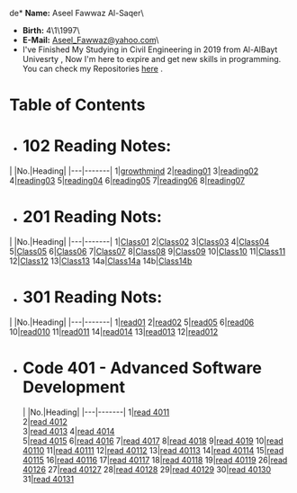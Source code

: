 de\* **Name:** Aseel Fawwaz Al-Saqer\

- **Birth:** 4\1\1997\
- **E-Mail:** Aseel_Fawwaz@yahoo.com\
- I've Finished My Studying in Civil Engineering in 2019 from Al-AlBayt Univesrty , Now I'm here to expire and get new skills in programming.\
  You can check my Repositories [here](https://github.com/Aseelalsaqer?tab=repositories) .

# Table of Contents

- # 102 Reading Notes:

|
|No.|Heading|
|---|-------|
1|[growthmind](https://aseelalsaqer.github.io/reading-nots/growthmind)
2|[reading01](https://aseelalsaqer.github.io/reading-nots/reading01)
3|[reading02](https://aseelalsaqer.github.io/reading-nots/reading02)
4|[reading03](https://aseelalsaqer.github.io/reading-nots/reading03)
5|[reading04](https://aseelalsaqer.github.io/reading-nots/reading04)
6|[reading05](https://aseelalsaqer.github.io/reading-nots/reading05)
7|[reading06](https://aseelalsaqer.github.io/reading-nots/reading06)
8|[reading07](https://aseelalsaqer.github.io/reading-nots/reading07)

- # 201 Reading Nots:

|
|No.|Heading|
|---|-------|
1|[Class01](https://aseelalsaqer.github.io/reading-nots/class01)
2|[Class02](https://aseelalsaqer.github.io/reading-nots/class02)
3|[Class03](https://aseelalsaqer.github.io/reading-nots/class03)
4|[Class04](https://aseelalsaqer.github.io/reading-nots/class04)
5|[Class05](https://aseelalsaqer.github.io/reading-nots/class05)
6|[Class06](https://aseelalsaqer.github.io/reading-nots/class06)
7|[Class07](https://aseelalsaqer.github.io/reading-nots/class07)
8|[Class08](https://aseelalsaqer.github.io/reading-nots/class08)
9|[Class09](https://aseelalsaqer.github.io/reading-nots/class09)
10|[Class10](https://aseelalsaqer.github.io/reading-nots/class10)
11|[Class11](https://aseelalsaqer.github.io/reading-nots/class11)
12|[Class12](https://aseelalsaqer.github.io/reading-nots/class12)
13|[Class13](https://aseelalsaqer.github.io/reading-nots/class13)
14a|[Class14a](https://aseelalsaqer.github.io/reading-nots/class14a)
14b|[Class14b](https://aseelalsaqer.github.io/reading-nots/class14b)

- # 301 Reading Nots:

|
|No.|Heading|
|---|-------|
1|[read01](https://aseelalsaqer.github.io/reading-nots/read01)
2|[read02](https://aseelalsaqer.github.io/reading-nots/read02)
5|[read05](https://aseelalsaqer.github.io/reading-nots/read05)
6|[read06](https://aseelalsaqer.github.io/reading-nots/read06)
10|[read010](https://aseelalsaqer.github.io/reading-nots/read010)
11|[read011](https://aseelalsaqer.github.io/reading-nots/read011)
14|[read014](https://aseelalsaqer.github.io/reading-nots/read014)
13|[read013](https://aseelalsaqer.github.io/reading-nots/read013)
12|[read012](https://aseelalsaqer.github.io/reading-nots/read012)

- # Code 401 - Advanced Software Development

  |
  |No.|Heading|
  |---|-------|
  1|[read 4011](https://aseelalsaqer.github.io/reading-nots/read4011)  
  2|[read 4012](https://aseelalsaqer.github.io/reading-nots/read4012)  
  3|[read 4013](https://aseelalsaqer.github.io/reading-nots/read4013)
  4|[read 4014](https://aseelalsaqer.github.io/reading-nots/read4014)  
  5|[read 4015](https://aseelalsaqer.github.io/reading-nots/read4015)
  6|[read 4016](https://aseelalsaqer.github.io/reading-nots/read4016)
  7|[read 4017](https://aseelalsaqer.github.io/reading-nots/read4017)
  8|[read 4018](https://aseelalsaqer.github.io/reading-nots/read4018)
  9|[read 4019](https://aseelalsaqer.github.io/reading-nots/read4019)
  10|[read 40110](https://aseelalsaqer.github.io/reading-nots/read40110)
  11|[read 40111](https://aseelalsaqer.github.io/reading-nots/read40111)
  12|[read 40112](https://aseelalsaqer.github.io/reading-nots/read40112)
  13|[read 40113](https://aseelalsaqer.github.io/reading-nots/read40113)
  14|[read 40114](https://aseelalsaqer.github.io/reading-nots/read40114)
  15|[read 40115](https://aseelalsaqer.github.io/reading-nots/read40115)
  16|[read 40116](https://aseelalsaqer.github.io/reading-nots/read40116)
  17|[read 40117](https://aseelalsaqer.github.io/reading-nots/read40117)
  18|[read 40118](https://aseelalsaqer.github.io/reading-nots/read40118)
  19|[read 40119](https://aseelalsaqer.github.io/reading-nots/read40119)
  26|[read 40126](https://aseelalsaqer.github.io/reading-nots/read40126)
  27|[read 40127](https://aseelalsaqer.github.io/reading-nots/read40127)
  28|[read 40128](https://aseelalsaqer.github.io/reading-nots/read40128)
  29|[read 40129](https://aseelalsaqer.github.io/reading-nots/read40129)
  30|[read 40130](https://aseelalsaqer.github.io/reading-nots/read40130)
  31|[read 40131](https://aseelalsaqer.github.io/reading-nots/read40131)
